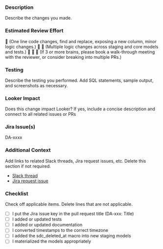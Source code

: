 ### Description
Describe the changes you made.

### Estimated Review Effort
:brain: (One line code changes, find and replace, exposing a new column, minor logic changes.)
:brain: :brain: (Multiple logic changes across staging and core models and tests.)
:brain: :brain: :brain: (If 3 or more brains, please book a walk-through meeting with the reviewer, or consider breaking into multiple PRs.)

### Testing
Describe the testing you performed. Add SQL statements, sample output, and screenshots as necessary.

### Looker Impact
Does this change impact Looker? If yes, include a concise description and connect to all related issues or PRs

### Jira Issue(s)
DA-xxxx

### Additional Context
Add links to related Slack threads, Jira request issues, etc. Delete this section if not required.
* [Slack thread](URL)
* [Jira request issue](URL)

### Checklist
Check off applicable items. Delete lines that are not applicable.
* [ ] I put the Jira issue key in the pull request title (DA-xxx: Title)
* [ ] I added or updated tests
* [ ] I added or updated documentation
* [ ] I converted timestamps to the correct timezone
* [ ] I added the sdc_deleted_at macro into new staging models
* [ ] I materialized the models appropriately